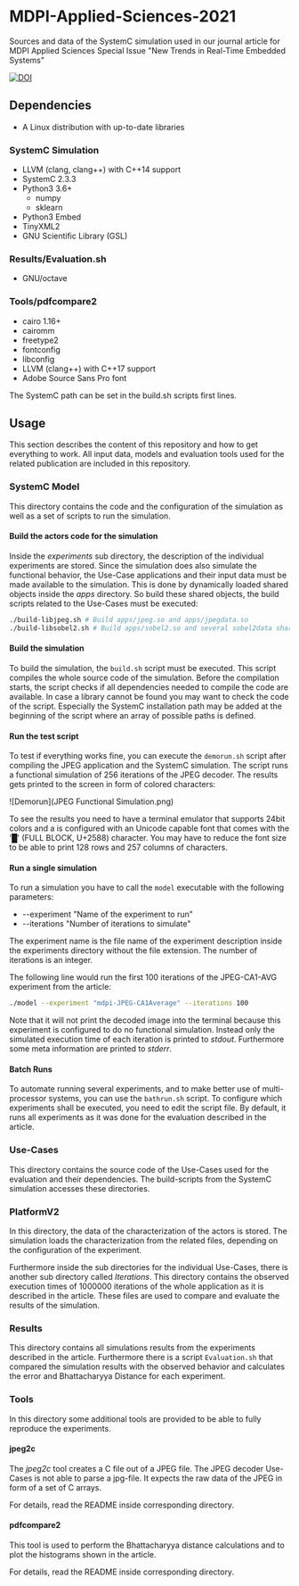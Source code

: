 # MDPI-Applied-Sciences-2021
Sources and data of the SystemC simulation used in our journal article for MDPI Applied Sciences Special Issue "New Trends in Real-Time Embedded Systems"


[![DOI](https://zenodo.org/badge/369064108.svg)](https://zenodo.org/badge/latestdoi/369064108)


## Dependencies

* A Linux distribution with up-to-date libraries

### SystemC Simulation

* LLVM (clang, clang++) with C++14 support
* SystemC 2.3.3
* Python3 3.6+
  * numpy
  * sklearn
* Python3 Embed
* TinyXML2
* GNU Scientific Library (GSL)

### Results/Evaluation.sh

* GNU/octave

### Tools/pdfcompare2

* cairo 1.16+
* cairomm
* freetype2
* fontconfig
* libconfig
* LLVM (clang++) with C++17 support
* Adobe Source Sans Pro font

The SystemC path can be set in the build.sh scripts first lines.

## Usage

This section describes the content of this repository and how to get everything to work.
All input data, models and evaluation tools used for the related publication are included in this repository.

### SystemC Model

This directory contains the code and the configuration of the simulation as well as a set of scripts to run the simulation.

#### Build the actors code for the simulation

Inside the *experiments* sub directory, the description of the individual experiments are stored.
Since the simulation does also simulate the functional behavior, the Use-Case applications and their input data must be made available to the simulation.
This is done by dynamically loaded shared objects inside the *apps* directory.
So build these shared objects, the build scripts related to the Use-Cases must be executed:
```bash
./build-libjpeg.sh # Build apps/jpeg.so and apps/jpegdata.so
./build-libsobel2.sh # Build apps/sobel2.so and several sobel2data shared objects
```

#### Build the simulation

To build the simulation, the `build.sh` script must be executed.
This script compiles the whole source code of the simulation.
Before the compilation starts, the script checks if all dependencies needed to compile the code are available.
In case a library cannot be found you may want to check the code of the script.
Especially the SystemC installation path may be added at the beginning of the script where an array of possible paths is defined.

#### Run the test script

To test if everything works fine, you can execute the `demorun.sh` script after compiling the JPEG application and the SystemC simulation.
The script runs a functional simulation of 256 iterations of the JPEG decoder.
The results gets printed to the screen in form of colored characters:

![Demorun](JPEG Functional Simulation.png)

To see the results you need to have a terminal emulator that supports 24bit colors and a is configured with an Unicode capable font that comes with the '█' (FULL BLOCK, U+2588) character.
You may have to reduce the font size to be able to print 128 rows and 257 columns of characters.

#### Run a single simulation

To run a simulation you have to call the `model` executable with the following parameters:

* --experiment "Name of the experiment to run"
* --iterations "Number of iterations to simulate"

The experiment name is the file name of the experiment description inside the experiments directory without the file extension.
The number of iterations is an integer.

The following line would run the first 100 iterations of the JPEG-CA1-AVG experiment from the article:
```bash
./model --experiment "mdpi-JPEG-CA1Average" --iterations 100
```

Note that it will not print the decoded image into the terminal because this experiment is configured to do no functional simulation.
Instead only the simulated execution time of each iteration is printed to *stdout*.
Furthermore some meta information are printed to *stderr*.

#### Batch Runs

To automate running several experiments, and to make better use of multi-processor systems, you can use the `bathrun.sh` script.
To configure which experiments shall be executed, you need to edit the script file.
By default, it runs all experiments as it was done for the evaluation described in the article.



### Use-Cases

This directory contains the source code of the Use-Cases used for the evaluation and their dependencies.
The build-scripts from the SystemC simulation accesses these directories.



### PlatformV2

In this directory, the data of the characterization of the actors is stored.
The simulation loads the characterization from the related files, depending on the configuration of the experiment.

Furthermore inside the sub directories for the individual Use-Cases, there is another sub directory called *Iterations*.
This directory contains the observed execution times of 1000000 iterations of the whole application as it is described in the article.
These files are used to compare and evaluate the results of the simulation.



### Results

This directory contains all simulations results from the experiments described in the article.
Furthermore there is a script `Evaluation.sh` that compared the simulation results with the observed behavior and calculates the error and Bhattacharyya Distance for each experiment.



### Tools

In this directory some additional tools are provided to be able to fully reproduce the experiments.

#### jpeg2c

The *jpeg2c* tool creates a C file out of a JPEG file.
The JPEG decoder Use-Cases is not able to parse a jpg-file.
It expects the raw data of the JPEG in form of a set of C arrays.

For details, read the README inside corresponding directory.

#### pdfcompare2

This tool is used to perform the Bhattacharyya distance calculations and to plot the histograms shown in the article.

For details, read the README inside corresponding directory.

